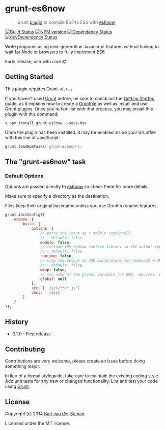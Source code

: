 # grunt-es6now

> Grunt [plugin](http://gruntjs.com/) to compile ES5 to ES6 with [es6now](https://github.com/zenparsing/es6now)

[![Build Status](https://secure.travis-ci.org/Bartvds/grunt-es6now.svg?branch=master)](http://travis-ci.org/Bartvds/grunt-es6now) [![NPM version](https://badge.fury.io/js/grunt-es6now.svg)](http://badge.fury.io/js/grunt-es6now) [![Dependency Status](https://david-dm.org/Bartvds/grunt-es6now.svg)](https://david-dm.org/Bartvds/grunt-es6now) [![devDependency Status](https://david-dm.org/Bartvds/grunt-es6now/dev-status.svg)](https://david-dm.org/Bartvds/grunt-es6now#info=devDependencies)

Write programs using next-generation Javascript features without having to wait for Node or browsers to fully implement ES6.

Early release, use with care :sunglasses:


## Getting Started

This plugin requires Grunt `~0.4.1`

If you haven't used [Grunt](http://gruntjs.com/) before, be sure to check out the [Getting Started](http://gruntjs.com/getting-started) guide, as it explains how to create a [Gruntfile](http://gruntjs.com/sample-gruntfile) as well as install and use Grunt plugins. Once you're familiar with that process, you may install this plugin with this command:

```shell
$ npm install grunt-es6now --save-dev
```

Once the plugin has been installed, it may be enabled inside your Gruntfile with this line of JavaScript:

```js
grunt.loadNpmTasks('grunt-es6now');
```

## The "grunt-es6now" task

### Default Options

Options are passed directly to [es6now](https://github.com/zenparsing/es6now) so check there for more details.

Make sure to specify a directory as the destination. 

Files keep their original basename unless you use Grunt's rename features.

```js
grunt.initConfig({
	es6now: {
		build: {
			options: {
				// parse the input as a module (optional).
				// - default: false
				module: false,
				// include the es6now runtime library in the output (optional).
				// - default: false
				runtime: false,
				// wrap the output in UMD boilerplate for CommonJS + AMD support (optional).
				// - default: false
				wrap: false,
				// the name of the global variable for UMD, requires 'wrap' (optional).
				global: null
			},
			src: ['./src/**/*.js']
			dest: './dist'
		}
	}
});
```

## History

* 0.1.0 - First release


## Contributing

Contributions are very welcome, please create an Issue before doing something major.

In lieu of a formal styleguide, take care to maintain the existing coding style. Add unit tests for any new or changed functionality. Lint and test your code using [Grunt](http://gruntjs.com/).


## License

Copyright (c) 2014 [Bart van der Schoor](https://github.com/Bartvds)

Licensed under the MIT license.

